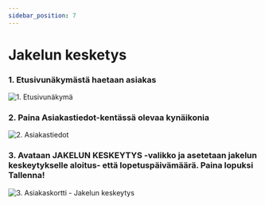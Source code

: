 ```yaml
---
sidebar_position: 7
---
```


# Jakelun kesketys

### 1. Etusivunäkymästä haetaan asiakas

![1. Etusivunäkymä](/img/pikaohjeet/jakelun-keskeytys1.png)

### 2. Paina Asiakastiedot-kentässä olevaa kynäikonia

![2. Asiakastiedot](/img/pikaohjeet/jakelun-keskeytys2.png)

### 3. Avataan JAKELUN KESKEYTYS -valikko ja asetetaan jakelun keskeytykselle aloitus- että lopetuspäivämäärä. Paina lopuksi Tallenna!

![3. Asiakaskortti - Jakelun keskeytys](/img/pikaohjeet/jakelun-keskeytys3.png)